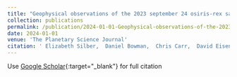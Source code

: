 ```yaml
---
title: "Geophysical observations of the 2023 september 24 osiris-rex sample return capsule reentry"
collection: publications
permalink: /publication/2024-01-01-Geophysical-observations-of-the-2023-september-24-osiris-rex-sample-return-capsule-reentry
date: 2024-01-01
venue: 'The Planetary Science Journal'
citation: ' Elizabeth Silber,  Daniel Bowman,  Chris Carr,  David Eisenberg,  Brian Elbing,  Benjamin Fernando,  Milton Garc{\&apos;e}s,  Robert Haaser,  Siddharth Krishnamoorthy,  Charles Langston, &quot;Geophysical observations of the 2023 september 24 osiris-rex sample return capsule reentry.&quot; The Planetary Science Journal, 2024.'
---
```

Use [Google Scholar](https://scholar.google.com/scholar?q=Geophysical+observations+of+the+2023+september+24+osiris+rex+sample+return+capsule+reentry){:target="_blank"} for full citation